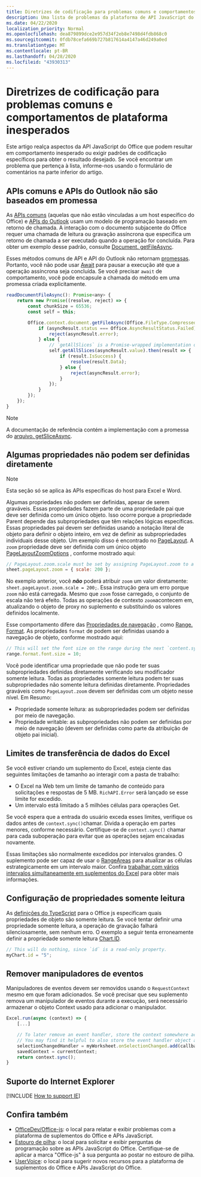 ```yaml
---
title: Diretrizes de codificação para problemas comuns e comportamentos de plataforma inesperados
description: Uma lista de problemas da plataforma de API JavaScript do Office frequentemente encontrada pelos desenvolvedores.
ms.date: 04/22/2020
localization_priority: Normal
ms.openlocfilehash: dea879899dce2e957d34f2eb8e7498d4fdb868c0
ms.sourcegitcommit: 0fdb78cefa669b727b817614a4147a46d249a0ed
ms.translationtype: MT
ms.contentlocale: pt-BR
ms.lasthandoff: 04/28/2020
ms.locfileid: "43930313"
---
```

# <a name="coding-guidance-for-common-issues-and-unexpected-platform-behaviors"></a>Diretrizes de codificação para problemas comuns e comportamentos de plataforma inesperados

Este artigo realça aspectos da API JavaScript do Office que podem resultar em comportamento inesperado ou exigir padrões de codificação específicos para obter o resultado desejado. Se você encontrar um problema que pertença à lista, informe-nos usando o formulário de comentários na parte inferior do artigo.

## <a name="common-apis-and-outlook-apis-are-not-promise-based"></a>APIs comuns e APIs do Outlook não são baseados em promessa

As [APIs comuns](/javascript/api/office) (aquelas que não estão vinculadas a um host específico do Office) e [APIs do Outlook](/javascript/api/outlook) usam um modelo de programação baseado em retorno de chamada. A interação com o documento subjacente do Office requer uma chamada de leitura ou gravação assíncrona que especifica um retorno de chamada a ser executado quando a operação for concluída. Para obter um exemplo desse padrão, consulte [Document. getFileAsync](/javascript/api/office/office.document#getfileasync-filetype--options--callback-).

Esses métodos comuns de API e API do Outlook não retornam [promessas](https://developer.mozilla.org/docs/Web/JavaScript/Reference/Global_Objects/Promise). Portanto, você não pode usar [Await](https://developer.mozilla.org/docs/Web/JavaScript/Reference/Operators/await) para pausar a execução até que a operação assíncrona seja concluída. Se você precisar `await` de comportamento, você pode encapsule a chamada do método em uma promessa criada explicitamente.

```js
readDocumentFileAsync(): Promise<any> {
    return new Promise((resolve, reject) => {
        const chunkSize = 65536;
        const self = this;

        Office.context.document.getFileAsync(Office.FileType.Compressed, { sliceSize: chunkSize }, (asyncResult) => {
            if (asyncResult.status === Office.AsyncResultStatus.Failed) {
                reject(asyncResult.error);
            } else {
                // `getAllSlices` is a Promise-wrapped implementation of File.getSliceAsync.
                self.getAllSlices(asyncResult.value).then(result => {
                    if (result.IsSuccess) {
                        resolve(result.Data);
                    } else {
                        reject(asyncResult.error);
                    }
                });
            }
        });
    });
}
```

> [!NOTE]
> A documentação de referência contém a implementação com a promessa do [arquivo. getSliceAsync](/javascript/api/office/office.file#getsliceasync-sliceindex--callback-).

## <a name="some-properties-cannot-be-set-directly"></a>Algumas propriedades não podem ser definidas diretamente

> [!NOTE]
> Esta seção só se aplica às APIs específicas do host para Excel e Word.

Algumas propriedades não podem ser definidas, apesar de serem graváveis. Essas propriedades fazem parte de uma propriedade pai que deve ser definida como um único objeto. Isso ocorre porque a propriedade Parent depende das subpropriedades que têm relações lógicas específicas. Essas propriedades pai devem ser definidas usando a notação literal de objeto para definir o objeto inteiro, em vez de definir as subpropriedades individuais desse objeto. Um exemplo disso é encontrado no [PageLayout](/javascript/api/excel/excel.pagelayout). A `zoom` propriedade deve ser definida com um único objeto [PageLayoutZoomOptions](/javascript/api/excel/excel.pagelayoutzoomoptions) , conforme mostrado aqui:

```js
// PageLayout.zoom.scale must be set by assigning PageLayout.zoom to a PageLayoutZoomOptions object.
sheet.pageLayout.zoom = { scale: 200 };
```

No exemplo anterior, você ***não*** poderá atribuir `zoom` um valor diretamente: `sheet.pageLayout.zoom.scale = 200;`. Essa instrução gera um erro porque `zoom` não está carregada. Mesmo que `zoom` fosse carregado, o conjunto de escala não terá efeito. Todas as operações de contexto `zoom`acontecem em, atualizando o objeto de proxy no suplemento e substituindo os valores definidos localmente.

Esse comportamento difere das [Propriedades de navegação](../excel/excel-add-ins-advanced-concepts.md#scalar-and-navigation-properties) , como [Range. Format](/javascript/api/excel/excel.range#format). As propriedades `format` de podem ser definidas usando a navegação de objeto, conforme mostrado aqui:

```js
// This will set the font size on the range during the next `content.sync()`.
range.format.font.size = 10;
```

Você pode identificar uma propriedade que não pode ter suas subpropriedades definidas diretamente verificando seu modificador somente leitura. Todas as propriedades somente leitura podem ter suas subpropriedades não somente leitura definidas diretamente. Propriedades graváveis como `PageLayout.zoom` devem ser definidas com um objeto nesse nível. Em Resumo:

- Propriedade somente leitura: as subpropriedades podem ser definidas por meio de navegação.
- Propriedade writable: as subpropriedades não podem ser definidas por meio de navegação (devem ser definidas como parte da atribuição de objeto pai inicial).

## <a name="excel-data-transfer-limits"></a>Limites de transferência de dados do Excel

Se você estiver criando um suplemento do Excel, esteja ciente das seguintes limitações de tamanho ao interagir com a pasta de trabalho:

- O Excel na Web tem um limite de tamanho de conteúdo para solicitações e respostas de 5 MB. `RichAPI.Error` será lançado se esse limite for excedido.
- Um intervalo está limitado a 5 milhões células para operações Get.

Se você espera que a entrada do usuário exceda esses limites, verifique os dados antes de `context.sync()`chamar. Divida a operação em partes menores, conforme necessário. Certifique-se de `context.sync()` chamar para cada suboperação para evitar que as operações sejam encaixadas novamente.

Essas limitações são normalmente excedidos por intervalos grandes. O suplemento pode ser capaz de usar o [RangeAreas](/javascript/api/excel/excel.rangeareas) para atualizar as células estrategicamente em um intervalo maior. Confira [trabalhar com vários intervalos simultaneamente em suplementos do Excel](../excel/excel-add-ins-multiple-ranges.md) para obter mais informações.

## <a name="setting-read-only-properties"></a>Configuração de propriedades somente leitura

As [definições do TypeScript](referencing-the-javascript-api-for-office-library-from-its-cdn.md) para o Office js especificam quais propriedades de objeto são somente leitura. Se você tentar definir uma propriedade somente leitura, a operação de gravação falhará silenciosamente, sem nenhum erro. O exemplo a seguir tenta erroneamente definir a propriedade somente leitura [Chart.ID](/javascript/api/excel/excel.chart#id).

```js
// This will do nothing, since `id` is a read-only property.
myChart.id = "5";
```

## <a name="removing-event-handlers"></a>Remover manipuladores de eventos

Manipuladores de eventos devem ser removidos usando o `RequestContext` mesmo em que foram adicionados. Se você precisar que seu suplemento remova um manipulador de eventos durante a execução, será necessário armazenar o objeto Context usado para adicionar o manipulador.

```js
Excel.run(async (context) => {
    [...]

    // To later remove an event handler, store the context somewhere accessible to the handler removal function.
    // You may find it helpful to also store the event handler object and associate it with the context.
    selectionChangedHandler = myWorksheet.onSelectionChanged.add(callback);
    savedContext = currentContext;
    return context.sync();
}
```

## <a name="supporting-internet-explorer"></a>Suporte do Internet Explorer

[!INCLUDE [How to support IE](../includes/es5-support.md)]

## <a name="see-also"></a>Confira também

- [OfficeDev/Office-js](https://github.com/OfficeDev/office-js/issues): o local para relatar e exibir problemas com a plataforma de suplementos do Office e APIs JavaScript.
- [Estouro de pilha](https://stackoverflow.com/questions/tagged/office-js): o local para solicitar e exibir perguntas de programação sobre as APIs JavaScript do Office. Certifique-se de aplicar a marca "Office-js" à sua pergunta ao postar no estouro de pilha.
- [UserVoice](https://officespdev.uservoice.com/): o local para sugerir novos recursos para a plataforma de suplementos do Office e APIs JavaScript do Office.

